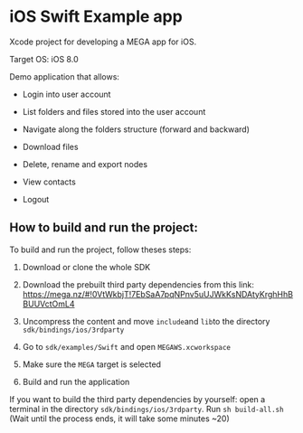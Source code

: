 # iOS Swift Example app


Xcode project for developing a MEGA app for iOS.

Target OS: iOS 8.0

Demo application that allows:

- Login into user account

- List folders and files stored into the user account

- Navigate along the folders structure (forward and backward)

- Download files

- Delete, rename and export nodes

- View contacts

- Logout

## How to build and run the project:

To build and run the project, follow theses steps:

1. Download or clone the whole SDK

2. Download the prebuilt third party dependencies from this link: https://mega.nz/#!0VtWkbjT!7EbSaA7pqNPnv5uUJWkKsNDAtyKrghHhBBUUVctOmL4

3. Uncompress the content and move `include`and `lib`to the directory `sdk/bindings/ios/3rdparty`

4. Go to `sdk/examples/Swift` and open `MEGAWS.xcworkspace`

5. Make sure the `MEGA` target is selected

6. Build and run the application

If you want to build the third party dependencies by yourself: open a terminal in the directory `sdk/bindings/ios/3rdparty`. Run	`sh build-all.sh` (Wait until the process ends, it will take some minutes ~20)
